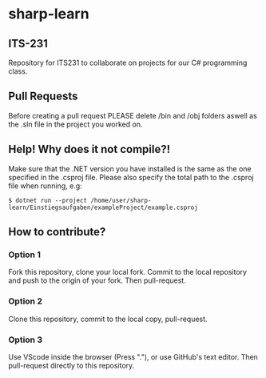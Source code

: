 # sharp-learn

## ITS-231
Repository for ITS231 to collaborate on projects for our C# programming class.

## Pull Requests
Before creating a pull request PLEASE delete /bin and /obj folders aswell as the .sln file in the project you worked on.

## Help! Why does it not compile?!
Make sure that the .NET version you have installed is the same as the one specified in the .csproj file.
Please also specify the total path to the .csproj file when running, e.g:
```
$ dotnet run --project /home/user/sharp-learn/Einstiegsaufgaben/exampleProject/example.csproj
```

## How to contribute?
### Option 1
Fork this repository, clone your local fork. Commit to the local repository and push to the origin of your fork. Then pull-request.
### Option 2
Clone this repository, commit to the local copy, pull-request.
### Option 3
Use VScode inside the browser (Press "."), or use GitHub's text editor. Then pull-request directly to this repository.